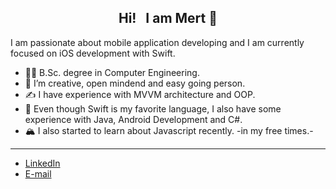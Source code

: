 <h2 align="center">
Hi!  &nbsp I am Mert </a> 👋
</h2>

I am passionate about mobile application developing and I am currently focused on iOS development with Swift.


- :man_student: B.Sc. degree in Computer Engineering.
- 🌱 I’m creative, open mindend and easy going person.
- :writing_hand: I have experience with MVVM architecture and OOP.
- 💬 Even though Swift is my favorite language, I also have some experience with Java, Android Development and C#. 
- :mountain_snow: I also started to learn about Javascript recently. -in my free times.-
---


- [LinkedIn](https://www.linkedin.com/in/safaktepemert)
- <a href="mailto:safaktepemert@gmail.com">E-mail</a>
